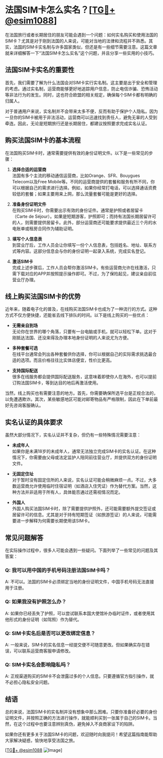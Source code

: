 # 法国SIM卡怎么实名？[[TG💪+ @esim1088](https://t.me/s/esim1088)]

在法国旅行或者长期居住的朋友可能会遇到一个问题：如何实名购买和使用法国的SIM卡？尤其是对于刚到法国的人来说，可能对当地的法律和流程并不熟悉。其实，法国的SIM卡实名制与许多国家类似，但还是有一些细节需要注意。这篇文章就来详细解答一下“法国SIM卡怎么实名”这个问题，并且分享一些实用的小技巧。

## 法国SIM卡实名的重要性

首先，我们需要了解为什么法国会对SIM卡实行实名制。这主要是出于安全和管理的考虑。通过实名制，运营商能够更好地追踪用户信息，防止电信诈骗、恐怖活动等非法行为的发生。同时，这也符合欧盟的相关规定，确保每个SIM卡都有明确的归属人。

对于普通用户来说，实名制并不会带来太多不便，反而有助于保护个人隐私。因为一旦你的SIM卡被用于非法活动，运营商可以迅速找到责任人，避免无辜的人受到牵连。因此，无论是短期旅行还是长期居住，都建议按照要求完成实名认证。

## 购买法国SIM卡的基本流程

在法国购买SIM卡时，通常需要提供有效的身份证明文件。以下是一些常见的步骤：

1. **选择合适的运营商**  
   法国有多个主流的移动通信运营商，比如Orange、SFR、Bouygues Telecom以及Free Mobile等。不同的运营商提供的套餐和服务有所不同，你可以根据自己的需求进行选择。例如，如果你经常打电话，可以选择通话资费较低的套餐；如果主要用来上网，那么流量套餐可能是更好的选择。

2. **准备身份证明文件**  
   在购买SIM卡时，你需要出示有效的身份证件。通常是护照或者居留卡（Carte de Séjour）。如果是短期游客，护照即可；而持有法国长期居留许可的人，则需要提供居留卡。此外，部分运营商还可能要求提供最近三个月的水电账单或租房合同作为辅助证明。

3. **填写个人信息表**  
   到营业厅后，工作人员会让你填写一份个人信息表，包括姓名、地址、联系方式等内容。这部分信息会与你的身份证明一起录入系统，完成实名登记。

4. **激活SIM卡**  
   完成上述步骤后，工作人员会帮你激活SIM卡。有些运营商允许在线激活，只需下载对应的APP并按照提示操作即可。不过，为了保险起见，建议亲自前往营业厅办理。

## 线上购买法国SIM卡的优势

近年来，随着电子化的普及，在线购买法国SIM卡也成为了一种流行的方式。这种方式不仅方便快捷，还能省去线下排队的时间。以下是线上购买的一些优点：

- **无需亲自到场**  
  无论你在世界的哪个角落，只要有一台电脑或手机，就可以轻松下单。这对于刚抵达法国、还没来得及办理本地身份证明的人来说尤为方便。

- **多种套餐可选**  
  在线平台通常会列出各种套餐供你选择，你可以根据自己的实际需求挑选最合适的选项。而且价格往往比实体店便宜，性价比更高。

- **支持国际配送**  
  很多在线服务都会提供国际配送服务，这意味着即使你人在海外，也可以提前订购法国SIM卡，等到达目的地后再激活使用。

当然，线上购买也有需要注意的地方。首先，你需要确保所选平台是正规合法的，以免遭遇欺诈。其次，某些敏感地区可能对邮寄物品有严格限制，因此在下单前最好先咨询客服确认。

## 实名认证的具体要求

虽然大部分情况下，实名认证并不复杂，但仍有一些特殊情况需要注意：

- **未成年人**  
  如果你是未满18岁的未成年人，通常无法独立完成SIM卡的实名认证。在这种情况下，你需要由父母或法定监护人陪同前往营业厅，并提供双方的身份证明文件。

- **无固定住址**  
  对于暂时没有固定住所的人来说，实名认证可能会稍微麻烦一点。不过，大多数运营商允许使用临时住宿证明（如酒店入住凭证）作为替代方案。当然，这种方法并非适用于所有人，具体能否通过还需视情况而定。

- **外国人**  
  外国人购买法国SIM卡时，除了需要提供护照外，还可能需要额外提交签证或居留许可的信息。尤其是对于持有短期签证（如旅游签证）的人来说，可能需要进一步解释为何需要长期使用该SIM卡。

## 常见问题解答

在实际操作过程中，很多人可能会遇到一些疑问。下面列举了一些常见的问题及其答案：

### Q: 我可以用中国的手机号码注册法国SIM卡吗？
A: 不可以。法国的SIM卡必须绑定当地的身份证明文件，中国手机号码无法直接用于注册。

### Q: 如果我没有护照怎么办？
A: 如果你已经丢失了护照，可以尝试联系本国大使馆补办临时证件，或者使用其他形式的身份证明（如驾照）作为替代。

### Q: SIM卡实名后是否可以更改绑定信息？
A: 一般来说，SIM卡的实名信息一经提交便不可随意更改。但如果确实存在错误，可以联系运营商客服申请修改。

### Q: SIM卡实名会影响隐私吗？
A: 正规渠道购买的SIM卡不会泄露过多的个人信息。只要遵循官方指引操作，就不必担心隐私安全问题。

## 结语

总的来说，法国SIM卡的实名制并没有想象中那么困难。只要你准备好必要的身份证明文件，并按照正确的方法进行操作，就能顺利买到一张属于自己的SIM卡。当然，在这个过程中也要注意辨别真伪，避免掉入不良商家设下的陷阱。

如果你还有更多关于法国SIM卡的问题，欢迎随时向我提问！希望这篇指南能帮助大家解决疑惑，愉快地享受法国之旅。

[[TG💪+ @esim1088](https://t.me/s/esim1088) ![Image](https://i.postimg.cc/4NQfJmqS/Snipaste-2025-05-13-00-14-12.png)]